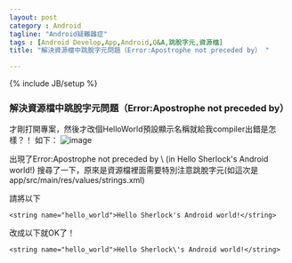 ```yaml
---
layout: post
category : Android 
tagline: "Android疑難雜症"
tags : [Android Develop,App,Android,Q&A,跳脫字元,資源檔]
title: "解決資源檔中跳脫字元問題（Error:Apostrophe not preceded by） "

---
```

{% include JB/setup %}

### 解決資源檔中跳脫字元問題（Error:Apostrophe not preceded by）

才剛打開專案，然後才改個HelloWorld預設顯示名稱就給我compiler出錯是怎樣？！
如下：
![image][image-1]

出現了Error:Apostrophe not preceded by \ (in Hello Sherlock's Android world!)
搜尋了一下，原來是資源檔裡面需要特別注意跳脫字元(如這次是app/src/main/res/values/strings.xml)

請將以下

   ```
   <string name="hello_world">Hello Sherlock's Android world!</string>
   ```

改成以下就OK了！

`<string name="hello_world">Hello Sherlock\'s Android world!</string>`

[image-1]:	https://farm4.staticflickr.com/3835/15387327202_e46864a895_o.png